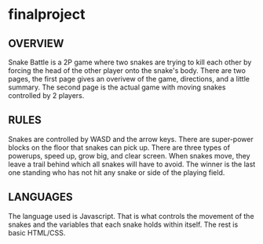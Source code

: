 # finalproject

## OVERVIEW
Snake Battle is a 2P game where two snakes are trying to kill each other by forcing the head of the other player onto the snake's body. There are two pages, the first page gives an overivew of the game, directions, and a little summary. The second page is the actual game with moving snakes controlled by 2 players.

## RULES
Snakes are controlled by WASD and the arrow keys. There are super-power blocks on the floor that snakes can pick up. There are three types of powerups, speed up, grow big, and clear screen. When snakes move, they leave a trail behind which all snakes will have to avoid. The winner is the last one standing who has not hit any snake or side of the playing field. 

## LANGUAGES
The language used is Javascript. That is what controls the movement of the snakes and the variables that each snake holds within itself. The rest is basic HTML/CSS. 

